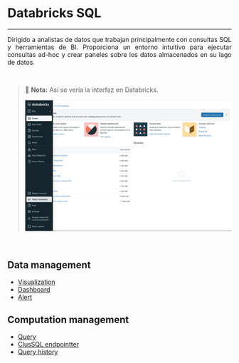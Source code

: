 # **Databricks SQL**

***

<p style="text-align:justify">Dirigido a analistas de datos que trabajan principalmente con consultas SQL y herramientas de BI. Proporciona un entorno intuitivo para ejecutar consultas ad-hoc y crear paneles sobre los datos almacenados en su lago de datos. </p>

<br>

> 📝 **Nota:** Así se vería la interfaz en Databricks. 
>
>![databricks_sql](images/databricks_sql.png)

<br>

## **Data management**


-	[Visualization](https://docs.microsoft.com/en-us/azure/databricks/sql/user/visualizations/)
-	[Dashboard](https://docs.microsoft.com/en-us/azure/databricks/sql/user/dashboards/)
-	[Alert](https://docs.microsoft.com/en-us/azure/databricks/sql/user/alerts/)


## **Computation management**

-	[Query](https://docs.microsoft.com/en-us/azure/databricks/sql/user/queries/)
-	[ClusSQL endpointter](https://docs.microsoft.com/en-us/azure/databricks/sql/admin/sql-endpoints)
-	[Query history](https://docs.microsoft.com/en-us/azure/databricks/sql/admin/query-history)



